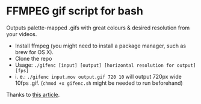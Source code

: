 # FFMPEG gif script for bash

Outputs palette-mapped .gifs with great colours & desired resolution from your videos.

* Install ffmpeg (you might need to install a package manager, such as brew for OS X).
* Clone the repo
* Usage: `./gifenc [input] [output] [horizontal resolution for output] [fps]`
* i. e.: `./gifenc input.mov output.gif 720 10` will output 720px wide 10fps .gif. (`chmod +x gifenc.sh` might be needed to run beforehand)

Thanks to [this article](http://blog.pkh.me/p/21-high-quality-gif-with-ffmpeg.html).
